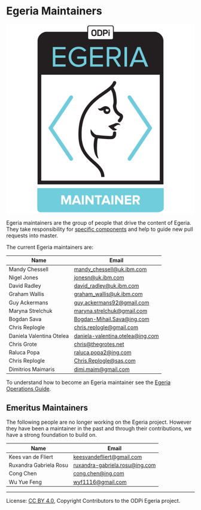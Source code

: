 <!-- SPDX-License-Identifier: CC-BY-4.0 -->
<!-- Copyright Contributors to the ODPi Egeria project. -->

# Egeria Maintainers

![Egeria Maintainers Badge](developer-resources/badges/ODPi_Egeria_Badges-Maintainer.png)

Egeria maintainers are the group of people that drive the content of Egeria.
They take responsibility for [specific components](CODEOWNERS) and help to guide
new pull requests into master.

The current Egeria maintainers are:


| Name           | Email |
| -------------- | -----------------
| Mandy Chessell | mandy_chessell@uk.ibm.com |
| Nigel Jones    | jonesn@uk.ibm.com         |
| David Radley   | david_radley@uk.ibm.com   |
| Graham Wallis | graham_wallis@uk.ibm.com |
| Guy Ackermans | guy.ackermans92@gmail.com |
| Maryna Strelchuk | maryna.strelchuk@gmail.com |
| Bogdan Sava | Bogdan-Mihail.Sava@ing.com |
| Chris Replogle | chris.replogle@gmail.com | 
| Daniela Valentina Otelea | daniela-valentina.otelea@ing.com |
| Chris Grote | chris@thegrotes.net |
| Raluca Popa | raluca.popa2@ing.com |
| Chris Replogle | Chris.Replogle@sas.com |
| Dimitrios Maimaris | dimi.maim@gmail.com |

To understand how to become an Egeria maintainer
see the [Egeria Operations Guide](Egeria-Operations.md).


## Emeritus Maintainers

The following people are no longer working on the Egeria project.
However they have been a maintainer in the past and through their
contributions, we have a strong foundation to build on.


| Name           | Email |
| -------------- | -----------------
| Kees van de Fliert | keesvandefliert@gmail.com |
| Ruxandra Gabriela Rosu | ruxandra-gabriela.rosu@ing.com |
| Cong Chen | cong.chen@ing.com |
| Wu Yue Feng | wyf1116@gmail.com |



----
License: [CC BY 4.0](https://creativecommons.org/licenses/by/4.0/),
Copyright Contributors to the ODPi Egeria project.

